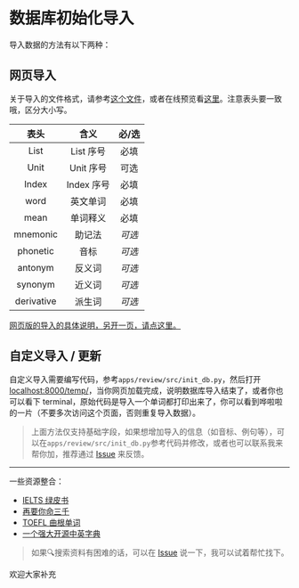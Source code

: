 # 数据库初始化导入

导入数据的方法有以下两种：

## 网页导入

关于导入的文件格式，请参考[这个文件](https://github.com/Benature/WordReview/raw/ben/data/sample/sample.xlsx)，或者在线预览看[这里](../data/sample/sample.csv)。注意表头要一致哦，区分大小写。

|    表头    |    含义    | 必/选  |
| :--------: | :--------: | :----: |
|    List    | List 序号  |  必填  |
|    Unit    | Unit 序号  |  可选  |
|   Index    | Index 序号 |  必填  |
|    word    |  英文单词  |  必填  |
|    mean    |  单词释义  |  必填  |
|  mnemonic  |   助记法   | *可选* |
|  phonetic  |    音标    | *可选* |
|  antonym   |   反义词   | *可选* |
|  synonym   |   近义词   | *可选* |
| derivative |   派生词   | *可选* |

[网页版的导入的具体说明，另开一页，请点这里。](https://benature.notion.site/Word-Review-fa8ddbab5afa43278e2005ce8b7b9a2a)


## 自定义导入 / 更新

自定义导入需要编写代码，参考`apps/review/src/init_db.py`，然后打开 <localhost:8000/temp/>，当你网页加载完成，说明数据库导入结束了，或者你也可以看下 terminal，原始代码是导入一个单词都打印出来了，你可以看到哗啦啦的一片（不要多次访问这个页面，否则重复导入数据）。



<!-- 结束后再把那几行给注释了，以后用不着了。 -->

<!-- **Warning: 只能跑一次，跑多次数据库内容就重复了！** -->

>上面方法仅支持基础字段，如果想增加导入的信息（如音标、例句等），可以在`apps/review/src/init_db.py`参考代码并修改，或者也可以联系我来帮你加，推荐通过 [Issue](https://github.com/Benature/WordReview/issues) 来反馈。

---

一些资源整合：
- [IELTS 绿皮书](https://blog.csdn.net/M_sdn/article/details/85532520?depth_1-utm_source=distribute.pc_relevant.none-task&utm_source=distribute.pc_relevant.none-task)
- [再要你命三千](https://github.com/liurui39660/3000)
- [TOEFL 曲根单词](https://github.com/yihui-he/TOEFL-10000-0)
- [一个强大开源中英字典](https://github.com/skywind3000/ECDICT)

>如果🔍搜索资料有困难的话，可以在 [Issue](https://github.com/Benature/WordReview/issues) 说一下，我可以试着帮忙找下。

欢迎大家补充
